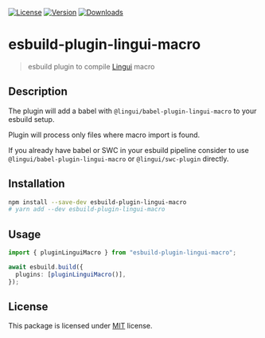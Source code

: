 [![License][badge-license]][license]
[![Version][badge-version]][package]
[![Downloads][badge-downloads]][package]

# esbuild-plugin-lingui-macro

> esbuild plugin to compile [Lingui](https://lingui.dev) macro

## Description

The plugin will add a babel with `@lingui/babel-plugin-lingui-macro` to your esbuild setup.

Plugin will process only files where macro import is found.

If you already have babel or SWC in your esbuild pipeline consider to use `@lingui/babel-plugin-lingui-macro` or `@lingui/swc-plugin` directly.

## Installation

```sh
npm install --save-dev esbuild-plugin-lingui-macro
# yarn add --dev esbuild-plugin-lingui-macro
```

## Usage

```ts
import { pluginLinguiMacro } from "esbuild-plugin-lingui-macro";

await esbuild.build({
  plugins: [pluginLinguiMacro()],
});
```

## License

This package is licensed under [MIT][license] license.

[license]: https://github.com/lingui/js-lingui/blob/main/LICENSE
[linguijs]: https://github.com/lingui/js-lingui
[package]: https://www.npmjs.com/package/timofei-iatsenko/esbuild-plugin-lingui-macro
[badge-downloads]: https://img.shields.io/npm/dw/esbuild-plugin-lingui-macro.svg
[badge-version]: https://img.shields.io/npm/v/timofei-iatsenko/esbuild-plugin-lingui-macro.svg
[badge-license]: https://img.shields.io/npm/l/timofei-iatsenko/esbuild-plugin-lingui-macro.svg
